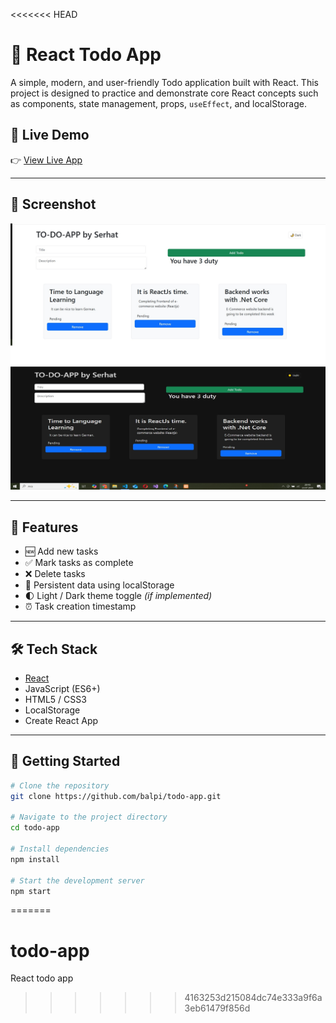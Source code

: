 <<<<<<< HEAD
# 📝 React Todo App

A simple, modern, and user-friendly Todo application built with React. This project is designed to practice and demonstrate core React concepts such as components, state management, props, `useEffect`, and localStorage.

## 🚀 Live Demo

👉 [View Live App](https://todo-app-iota-nine-58.vercel.app/)

---

## 📸 Screenshot

![light theme Screenshot](././public/light-theme-ss.jpg)
![light theme Screenshot](././public/dark-theme-ss.jpg)

---

## 🔧 Features

- 🆕 Add new tasks
- ✅ Mark tasks as complete
- ❌ Delete tasks
- 💾 Persistent data using localStorage
- 🌓 Light / Dark theme toggle _(if implemented)_
- ⏰ Task creation timestamp

---

## 🛠️ Tech Stack

- [React](https://reactjs.org/)
- JavaScript (ES6+)
- HTML5 / CSS3
- LocalStorage
- Create React App

---

## 📁 Getting Started

```bash
# Clone the repository
git clone https://github.com/balpi/todo-app.git

# Navigate to the project directory
cd todo-app

# Install dependencies
npm install

# Start the development server
npm start
```
=======
# todo-app
React todo app
>>>>>>> 4163253d215084dc74e333a9f6a3eb61479f856d
